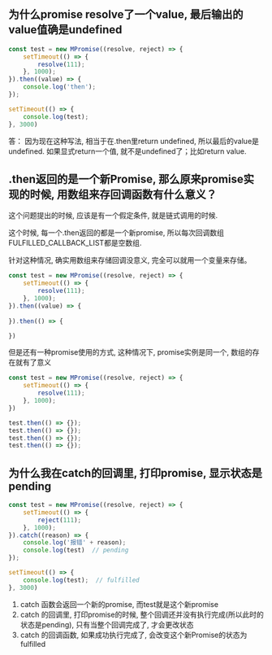 
## 为什么promise resolve了一个value, 最后输出的value值确是undefined

```js
const test = new MPromise((resolve, reject) => {
    setTimeout(() => {
        resolve(111);
    }, 1000);
}).then((value) => {
    console.log('then');
});

setTimeout(() => {
    console.log(test);
}, 3000)

```

答：
因为现在这种写法, 相当于在.then里return undefined, 所以最后的value是undefined. 
如果显式return一个值, 就不是undefined了；比如return value.


## .then返回的是一个新Promise, 那么原来promise实现的时候, 用数组来存回调函数有什么意义？

这个问题提出的时候, 应该是有一个假定条件, 就是链式调用的时候. 

这个时候, 每一个.then返回的都是一个新promise, 所以每次回调数组FULFILLED_CALLBACK_LIST都是空数组. 

针对这种情况, 确实用数组来存储回调没意义, 完全可以就用一个变量来存储。

```js
const test = new MPromise((resolve, reject) => {
    setTimeout(() => {
        resolve(111);
    }, 1000);
}).then((value) => {
    
}).then(() => {

})
```

但是还有一种promise使用的方式, 这种情况下, promise实例是同一个, 数组的存在就有了意义

```js
const test = new MPromise((resolve, reject) => {
    setTimeout(() => {
        resolve(111);
    }, 1000);
})

test.then(() => {});
test.then(() => {});
test.then(() => {});
test.then(() => {});
```

## 为什么我在catch的回调里, 打印promise, 显示状态是pending

```js
const test = new MPromise((resolve, reject) => {
    setTimeout(() => {
        reject(111);
    }, 1000);
}).catch((reason) => {
    console.log('报错' + reason);  
    console.log(test)  // pending
});

setTimeout(() => {
    console.log(test);  // fulfilled
}, 3000)

```

1. catch 函数会返回一个新的promise, 而test就是这个新promise
2. catch 的回调里, 打印promise的时候, 整个回调还并没有执行完成(所以此时的状态是pending), 只有当整个回调完成了, 才会更改状态
3. catch 的回调函数, 如果成功执行完成了, 会改变这个新Promise的状态为fulfilled
